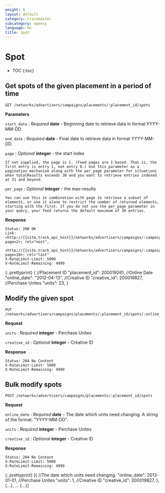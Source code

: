 ```yaml
---
weight: 9
layout: default
category: trackmaster
subcategory: agency
language: en
title: Spot
---
```


# Spot

* TOC
{:toc}

## Get spots of the given placement in a period of time

    GET /networks/advertisers/campaigns/placements/:placement_id/spots

**Parameters**

`start_date`
: _Required_ **date** - Beginning date to retrieve data in format YYYY-MM-DD.

`end_date`
: _Required_ **date** - Final date to retrieve data in format YYYY-MM-DD.

`page`
: _Optional_ **integer** - the start index

	If not supplied, the page is 1. (Feed pages are 1-based. That is, the first entry is entry 1, not entry 0.) Use this parameter as a pagination mechanism along with the per_page parameter for situations when totalResults exceeds 30 and you want to retrieve entries indexed at 31 and beyond.

`per_page`
: _Optional_ **integer** - the max-results

	You can use this in combination with page to retrieve a subset of elements, or use it alone to restrict the number of returned elements, starting with the first. If you do not use the per_page parameter in your query, your feed returns the default maximum of 30 entries.


**Response**

    Status: 200 OK
    Link: <http://{{site.track_api_host}}/networks/advertisers/campaigns/:campaign_id/spots?page=2>; rel="next",
          <http://{{site.track_api_host}}/networks/advertisers/campaigns/:campaign_id/spots?page=10>; rel="last"
    X-RateLimit-Limit: 5000
    X-RateLimit-Remaining: 4999

{:.prettyprint}
      {
        //Placement ID
        "placement_id": 200019261,
        //Online Date
        "online_date": "2012-04-13",
        //Creative ID
        "creative_id": 200019827,
        //Perchase Unites
        "units": 23,
      }

## Modify the given spot

    PUT /networks/advertisers/campaigns/placements/:placement_id/spots/:online_date

**Request**

`units`
: _Required_ **integer** - Perchase Unites

`creative_id`
: _Optional_ **integer** - Creative ID

**Response**

    Status: 204 No Content
    X-RateLimit-Limit: 5000
    X-RateLimit-Remaining: 4999


## Bulk modify spots

    POST /networks/advertisers/campaigns/placements/:placement_id/spots

**Request**

`online_date`
: _Required_ **date** - The date which units need changing. A string of the format: "YYYY-MM-DD". 

`units`
: _Required_ **integer** - Perchase Unites

`creative_id`
: _Optional_ **integer** - Creative ID


**Response**

    Status: 204 No Content
    X-RateLimit-Limit: 5000
    X-RateLimit-Remaining: 4999

{:.prettyprint}
    [{
        //The date which units need changing.
        "online_date": 2013-01-01,
        //Perchase Unites
        "units": 1,
        //Creative ID
        "creative_id": 200019827,
      },
     {...},
     ...
     {...}]
